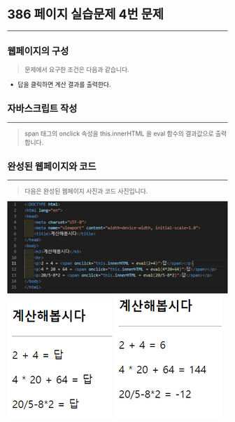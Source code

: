 # 386 페이지 실습문제 4번 문제

-----------------------------

## 웹페이지의 구성

> 문제에서 요구한 조건은 다음과 같습니다.

+ 답을 클릭하면 계산 결과를 출력한다.

## 자바스크립트 작성

-----------------------------

> span 태그의 onclick 속성을 this.innerHTML 을 eval 함수의 결과값으로 출력합니다.

## 완성된 웹페이지와 코드

-----------------------------

> 다음은 완성된 웹페이지 사진과 코드 사진입니다.

<img src="./image/p386_코드.png">
<img src="./image/p386_웹페이지.png">
<img src="./image/p386_웹페이지2.png">